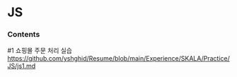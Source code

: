 # JS

### Contents

#1 쇼핑몰 주문 처리 실습 https://github.com/yshghid/Resume/blob/main/Experience/SKALA/Practice/JS/js1.md


